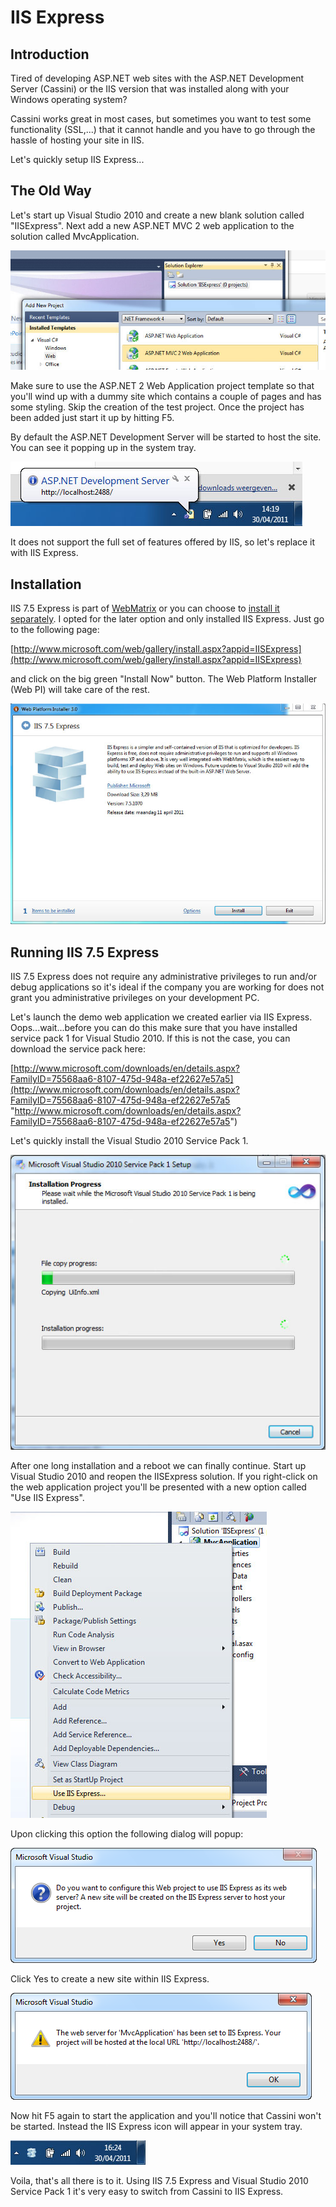# IIS Express

## Introduction

Tired of developing ASP.NET web sites with the ASP.NET Development Server (Cassini) or the IIS version that was installed along with your Windows operating system?

Cassini works great in most cases, but sometimes you want to test some functionality (SSL,...) that it cannot handle and you have to go through the hassle of hosting your site in IIS.

Let's quickly setup IIS Express...

## The Old Way

Let's start up Visual Studio 2010 and create a new blank solution called "IISExpress". Next add a new ASP.NET MVC 2 web application to the solution called MvcApplication.

![](images/solution.jpg "IIS Express Solution")

Make sure to use the ASP.NET 2 Web Application project template so that you'll wind up with a dummy site which contains a couple of pages and has some styling. Skip the creation of the test project. Once the project has been added just start it up by hitting F5.

By default the ASP.NET Development Server will be started to host the site. You can see it popping up in the system tray.

![](images/cassini.jpg "Cassini")

It does not support the full set of features offered by IIS, so let's replace it with IIS Express.

## Installation

IIS 7.5 Express is part of [WebMatrix](http://www.microsoft.com/web/webmatrix/features.aspx) or you can choose to [install it separately](http://www.microsoft.com/web/gallery/install.aspx?appid=IISExpress). I opted for the later option and only installed IIS Express. Just go to the following page:

[http://www.microsoft.com/web/gallery/install.aspx?appid=IISExpress](http://www.microsoft.com/web/gallery/install.aspx?appid=IISExpress)

and click on the big green "Install Now" button. The Web Platform Installer (Web PI) will take care of the rest.

![](images/webpi.jpg "Web Platform Installer")

## Running IIS 7.5 Express

IIS 7.5 Express does not require any administrative privileges to run and/or debug applications so it's ideal if the company you are working for does not grant you administrative privileges on your development PC.

Let's launch the demo web application we created earlier via IIS Express. Oops...wait...before you can do this make sure that you have installed service pack 1 for Visual Studio 2010. If this is not the case, you can download the service pack here:

[http://www.microsoft.com/downloads/en/details.aspx?FamilyID=75568aa6-8107-475d-948a-ef22627e57a5](http://www.microsoft.com/downloads/en/details.aspx?FamilyID=75568aa6-8107-475d-948a-ef22627e57a5 "http://www.microsoft.com/downloads/en/details.aspx?FamilyID=75568aa6-8107-475d-948a-ef22627e57a5")

Let's quickly install the Visual Studio 2010 Service Pack 1.

![](images/sp1.jpg "Visual Studio 2010 Service Pack 1")

After one long installation and a reboot we can finally continue. Start up Visual Studio 2010 and reopen the IISExpress solution. If you right-click on the web application project you'll be presented with a new option called "Use IIS Express".

![](images/iisexpress.jpg "Use IIS Express")

Upon clicking this option the following dialog will popup:

![Use IIS Express](images/iisexpress11.png "Use IIS Express")

Click Yes to create a new site within IIS Express.

![IIS Express Site Added](images/iisexpress2.png "IIS Express Site Added")

Now hit F5 again to start the application and you'll notice that Cassini won't be started. Instead the IIS Express icon will appear in your system tray.

![](images/iis-system-tray.jpg "iis-system-tray")

Voila, that's all there is to it. Using IIS 7.5 Express and Visual Studio 2010 Service Pack 1 it's very easy to switch from Cassini to IIS Express.

